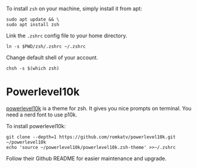 To install `zsh` on your machine, simply install it from apt:

```shell
sudo apt update && \
sudo apt install zsh
```

Link the `.zshrc` config file to your home directory.
```shell
ln -s $PWD/zsh/.zshrc ~/.zshrc
```

Change default shell of your account.
```shell
chsh -s $(which zsh)
```

# Powerlevel10k
[powerlevel10k][p10k] is a theme for zsh.
It gives you nice prompts on terminal.
You need a nerd font to use p10k.

To install powerlevel10k:
```shell
git clone --depth=1 https://github.com/romkatv/powerlevel10k.git ~/powerlevel10k
echo 'source ~/powerlevel10k/powerlevel10k.zsh-theme' >>~/.zshrc
```

Follow their Github README for easier maintenance and upgrade.

[p10k]: https://github.com/romkatv/powerlevel10k
